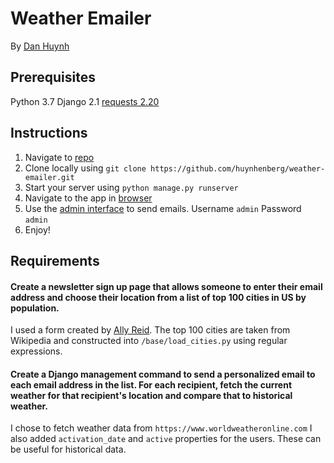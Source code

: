 # Weather Emailer

By [Dan Huynh](mailto:danhuynh@protonmail.com)

## Prerequisites

Python 3.7
Django 2.1
[requests 2.20](https://github.com/requests/requests)

## Instructions

1. Navigate to [repo](https://github.com/huynhenberg/weather-emailer)
2. Clone locally using
   `git clone https://github.com/huynhenberg/weather-emailer.git`
3. Start your server using `python manage.py runserver`
4. Navigate to the app in [browser](http://127.0.0.1:8000/subscribe/)
5. Use the [admin interface](http://127.0.0.1:8000/admin/) to send emails.
   Username `admin`
   Password `admin`
6. Enjoy!

## Requirements

#### Create a newsletter sign up page that allows someone to enter their email address and choose their location from a list of top 100 cities in US by population.

I used a form created by [Ally Reid](https://foundation.zurb.com/building-blocks/blocks/simple-subscription-form.html). The top 100 cities are taken from Wikipedia and constructed into `/base/load_cities.py` using regular expressions.

#### Create a Django management command to send a personalized email to each email address in the list. For each recipient, fetch the current weather for that recipient's location and compare that to historical weather.

I chose to fetch weather data from `https://www.worldweatheronline.com`
I also added `activation_date` and `active` properties for the users. These
can be useful for historical data.
